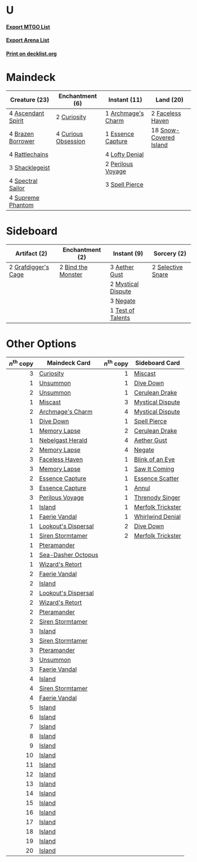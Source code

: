 # U

#### [Export MTGO List](../collection/U/U.txt)
#### [Export Arena List](../collection/U/U_arena.txt)
#### [Print on decklist.org](http://decklist.org/?deckmain=1%09Archmage's%20Charm%0A4%09Ascendant%20Spirit%0A4%09Brazen%20Borrower%0A2%09Curiosity%0A4%09Curious%20Obsession%0A1%09Essence%20Capture%0A2%09Faceless%20Haven%0A4%09Lofty%20Denial%0A2%09Perilous%20Voyage%0A4%09Rattlechains%0A3%09Shacklegeist%0A18%09Snow-Covered%20Island%0A4%09Spectral%20Sailor%0A3%09Spell%20Pierce%0A4%09Supreme%20Phantom&deckside=3%09Aether%20Gust%0A2%09Bind%20the%20Monster%0A2%09Grafdigger's%20Cage%0A2%09Mystical%20Dispute%0A3%09Negate%0A2%09Selective%20Snare%0A1%09Test%20of%20Talents)
# Maindeck

|                                        Creature (23)                                        |                                       Enchantment (6)                                        |                                        Instant (11)                                         |                                            Land (20)                                            |
|---------------------------------------------------------------------------------------------|----------------------------------------------------------------------------------------------|---------------------------------------------------------------------------------------------|-------------------------------------------------------------------------------------------------|
|4 [Ascendant Spirit](http://gatherer.wizards.com/Pages/Card/Details.aspx?multiverseid=503650)|2 [Curiosity](http://gatherer.wizards.com/Pages/Card/Details.aspx?multiverseid=45240)         |1 [Archmage's Charm](http://gatherer.wizards.com/Pages/Card/Details.aspx?multiverseid=463989)|2 [Faceless Haven](http://gatherer.wizards.com/Pages/Card/Details.aspx?multiverseid=503874)      |
|4 [Brazen Borrower](http://gatherer.wizards.com/Pages/Card/Details.aspx?multiverseid=473001) |4 [Curious Obsession](http://gatherer.wizards.com/Pages/Card/Details.aspx?multiverseid=439692)|1 [Essence Capture](http://gatherer.wizards.com/Pages/Card/Details.aspx?multiverseid=457181) |18 [Snow-Covered Island](http://gatherer.wizards.com/Pages/Card/Details.aspx?multiverseid=121130)|
|4 [Rattlechains](http://gatherer.wizards.com/Pages/Card/Details.aspx?multiverseid=409824)    |                                                                                              |4 [Lofty Denial](http://gatherer.wizards.com/Pages/Card/Details.aspx?multiverseid=485379)    |                                                                                                 |
|3 [Shacklegeist](http://gatherer.wizards.com/Pages/Card/Details.aspx?multiverseid=488252)    |                                                                                              |2 [Perilous Voyage](http://gatherer.wizards.com/Pages/Card/Details.aspx?multiverseid=435219) |                                                                                                 |
|4 [Spectral Sailor](http://gatherer.wizards.com/Pages/Card/Details.aspx?multiverseid=466830) |                                                                                              |3 [Spell Pierce](http://gatherer.wizards.com/Pages/Card/Details.aspx?multiverseid=425876)    |                                                                                                 |
|4 [Supreme Phantom](http://gatherer.wizards.com/Pages/Card/Details.aspx?multiverseid=447212) |                                                                                              |                                                                                             |                                                                                                 |


# Sideboard

|                                         Artifact (2)                                         |                                       Enchantment (2)                                       |                                         Instant (9)                                         |                                        Sorcery (2)                                         |
|----------------------------------------------------------------------------------------------|---------------------------------------------------------------------------------------------|---------------------------------------------------------------------------------------------|--------------------------------------------------------------------------------------------|
|2 [Grafdigger's Cage](http://gatherer.wizards.com/Pages/Card/Details.aspx?multiverseid=278452)|2 [Bind the Monster](http://gatherer.wizards.com/Pages/Card/Details.aspx?multiverseid=503655)|3 [Aether Gust](http://gatherer.wizards.com/Pages/Card/Details.aspx?multiverseid=466796)     |2 [Selective Snare](http://gatherer.wizards.com/Pages/Card/Details.aspx?multiverseid=452803)|
|                                                                                              |                                                                                             |2 [Mystical Dispute](http://gatherer.wizards.com/Pages/Card/Details.aspx?multiverseid=473020)|                                                                                            |
|                                                                                              |                                                                                             |3 [Negate](http://gatherer.wizards.com/Pages/Card/Details.aspx?multiverseid=423707)          |                                                                                            |
|                                                                                              |                                                                                             |1 [Test of Talents](http://gatherer.wizards.com/Pages/Card/Details.aspx?multiverseid=513536) |                                                                                            |


# Other Options

|*n*<sup>th</sup> copy|                                        Maindeck Card                                         |*n*<sup>th</sup> copy|                                       Sideboard Card                                       |
|--------------------:|----------------------------------------------------------------------------------------------|--------------------:|--------------------------------------------------------------------------------------------|
|                    3|[Curiosity](http://gatherer.wizards.com/Pages/Card/Details.aspx?multiverseid=45240)           |                    1|[Miscast](http://gatherer.wizards.com/Pages/Card/Details.aspx?multiverseid=485380)          |
|                    1|[Unsummon](http://gatherer.wizards.com/Pages/Card/Details.aspx?multiverseid=136218)           |                    1|[Dive Down](http://gatherer.wizards.com/Pages/Card/Details.aspx?multiverseid=435205)        |
|                    2|[Unsummon](http://gatherer.wizards.com/Pages/Card/Details.aspx?multiverseid=136218)           |                    1|[Cerulean Drake](http://gatherer.wizards.com/Pages/Card/Details.aspx?multiverseid=466807)   |
|                    1|[Miscast](http://gatherer.wizards.com/Pages/Card/Details.aspx?multiverseid=485380)            |                    3|[Mystical Dispute](http://gatherer.wizards.com/Pages/Card/Details.aspx?multiverseid=473020) |
|                    2|[Archmage's Charm](http://gatherer.wizards.com/Pages/Card/Details.aspx?multiverseid=463989)   |                    4|[Mystical Dispute](http://gatherer.wizards.com/Pages/Card/Details.aspx?multiverseid=473020) |
|                    1|[Dive Down](http://gatherer.wizards.com/Pages/Card/Details.aspx?multiverseid=435205)          |                    1|[Spell Pierce](http://gatherer.wizards.com/Pages/Card/Details.aspx?multiverseid=425876)     |
|                    1|[Memory Lapse](http://gatherer.wizards.com/Pages/Card/Details.aspx?multiverseid=3924)         |                    2|[Cerulean Drake](http://gatherer.wizards.com/Pages/Card/Details.aspx?multiverseid=466807)   |
|                    1|[Nebelgast Herald](http://gatherer.wizards.com/Pages/Card/Details.aspx?multiverseid=414366)   |                    4|[Aether Gust](http://gatherer.wizards.com/Pages/Card/Details.aspx?multiverseid=466796)      |
|                    2|[Memory Lapse](http://gatherer.wizards.com/Pages/Card/Details.aspx?multiverseid=3924)         |                    4|[Negate](http://gatherer.wizards.com/Pages/Card/Details.aspx?multiverseid=423707)           |
|                    3|[Faceless Haven](http://gatherer.wizards.com/Pages/Card/Details.aspx?multiverseid=503874)     |                    1|[Blink of an Eye](http://gatherer.wizards.com/Pages/Card/Details.aspx?multiverseid=442934)  |
|                    3|[Memory Lapse](http://gatherer.wizards.com/Pages/Card/Details.aspx?multiverseid=3924)         |                    1|[Saw It Coming](http://gatherer.wizards.com/Pages/Card/Details.aspx?multiverseid=503684)    |
|                    2|[Essence Capture](http://gatherer.wizards.com/Pages/Card/Details.aspx?multiverseid=457181)    |                    1|[Essence Scatter](http://gatherer.wizards.com/Pages/Card/Details.aspx?multiverseid=426754)  |
|                    3|[Essence Capture](http://gatherer.wizards.com/Pages/Card/Details.aspx?multiverseid=457181)    |                    1|[Annul](http://gatherer.wizards.com/Pages/Card/Details.aspx?multiverseid=45976)             |
|                    3|[Perilous Voyage](http://gatherer.wizards.com/Pages/Card/Details.aspx?multiverseid=435219)    |                    1|[Threnody Singer](http://gatherer.wizards.com/Pages/Card/Details.aspx?multiverseid=476326)  |
|                    1|[Island](http://gatherer.wizards.com/Pages/Card/Details.aspx?multiverseid=439857)             |                    1|[Merfolk Trickster](http://gatherer.wizards.com/Pages/Card/Details.aspx?multiverseid=442944)|
|                    1|[Faerie Vandal](http://gatherer.wizards.com/Pages/Card/Details.aspx?multiverseid=473007)      |                    1|[Whirlwind Denial](http://gatherer.wizards.com/Pages/Card/Details.aspx?multiverseid=476332) |
|                    1|[Lookout's Dispersal](http://gatherer.wizards.com/Pages/Card/Details.aspx?multiverseid=435214)|                    2|[Dive Down](http://gatherer.wizards.com/Pages/Card/Details.aspx?multiverseid=435205)        |
|                    1|[Siren Stormtamer](http://gatherer.wizards.com/Pages/Card/Details.aspx?multiverseid=435232)   |                    2|[Merfolk Trickster](http://gatherer.wizards.com/Pages/Card/Details.aspx?multiverseid=442944)|
|                    1|[Pteramander](http://gatherer.wizards.com/Pages/Card/Details.aspx?multiverseid=457191)        |                     |                                                                                            |
|                    1|[Sea-Dasher Octopus](http://gatherer.wizards.com/Pages/Card/Details.aspx?multiverseid=479586) |                     |                                                                                            |
|                    1|[Wizard's Retort](http://gatherer.wizards.com/Pages/Card/Details.aspx?multiverseid=442963)    |                     |                                                                                            |
|                    2|[Faerie Vandal](http://gatherer.wizards.com/Pages/Card/Details.aspx?multiverseid=473007)      |                     |                                                                                            |
|                    2|[Island](http://gatherer.wizards.com/Pages/Card/Details.aspx?multiverseid=439857)             |                     |                                                                                            |
|                    2|[Lookout's Dispersal](http://gatherer.wizards.com/Pages/Card/Details.aspx?multiverseid=435214)|                     |                                                                                            |
|                    2|[Wizard's Retort](http://gatherer.wizards.com/Pages/Card/Details.aspx?multiverseid=442963)    |                     |                                                                                            |
|                    2|[Pteramander](http://gatherer.wizards.com/Pages/Card/Details.aspx?multiverseid=457191)        |                     |                                                                                            |
|                    2|[Siren Stormtamer](http://gatherer.wizards.com/Pages/Card/Details.aspx?multiverseid=435232)   |                     |                                                                                            |
|                    3|[Island](http://gatherer.wizards.com/Pages/Card/Details.aspx?multiverseid=439857)             |                     |                                                                                            |
|                    3|[Siren Stormtamer](http://gatherer.wizards.com/Pages/Card/Details.aspx?multiverseid=435232)   |                     |                                                                                            |
|                    3|[Pteramander](http://gatherer.wizards.com/Pages/Card/Details.aspx?multiverseid=457191)        |                     |                                                                                            |
|                    3|[Unsummon](http://gatherer.wizards.com/Pages/Card/Details.aspx?multiverseid=136218)           |                     |                                                                                            |
|                    3|[Faerie Vandal](http://gatherer.wizards.com/Pages/Card/Details.aspx?multiverseid=473007)      |                     |                                                                                            |
|                    4|[Island](http://gatherer.wizards.com/Pages/Card/Details.aspx?multiverseid=439857)             |                     |                                                                                            |
|                    4|[Siren Stormtamer](http://gatherer.wizards.com/Pages/Card/Details.aspx?multiverseid=435232)   |                     |                                                                                            |
|                    4|[Faerie Vandal](http://gatherer.wizards.com/Pages/Card/Details.aspx?multiverseid=473007)      |                     |                                                                                            |
|                    5|[Island](http://gatherer.wizards.com/Pages/Card/Details.aspx?multiverseid=439857)             |                     |                                                                                            |
|                    6|[Island](http://gatherer.wizards.com/Pages/Card/Details.aspx?multiverseid=439857)             |                     |                                                                                            |
|                    7|[Island](http://gatherer.wizards.com/Pages/Card/Details.aspx?multiverseid=439857)             |                     |                                                                                            |
|                    8|[Island](http://gatherer.wizards.com/Pages/Card/Details.aspx?multiverseid=439857)             |                     |                                                                                            |
|                    9|[Island](http://gatherer.wizards.com/Pages/Card/Details.aspx?multiverseid=439857)             |                     |                                                                                            |
|                   10|[Island](http://gatherer.wizards.com/Pages/Card/Details.aspx?multiverseid=439857)             |                     |                                                                                            |
|                   11|[Island](http://gatherer.wizards.com/Pages/Card/Details.aspx?multiverseid=439857)             |                     |                                                                                            |
|                   12|[Island](http://gatherer.wizards.com/Pages/Card/Details.aspx?multiverseid=439857)             |                     |                                                                                            |
|                   13|[Island](http://gatherer.wizards.com/Pages/Card/Details.aspx?multiverseid=439857)             |                     |                                                                                            |
|                   14|[Island](http://gatherer.wizards.com/Pages/Card/Details.aspx?multiverseid=439857)             |                     |                                                                                            |
|                   15|[Island](http://gatherer.wizards.com/Pages/Card/Details.aspx?multiverseid=439857)             |                     |                                                                                            |
|                   16|[Island](http://gatherer.wizards.com/Pages/Card/Details.aspx?multiverseid=439857)             |                     |                                                                                            |
|                   17|[Island](http://gatherer.wizards.com/Pages/Card/Details.aspx?multiverseid=439857)             |                     |                                                                                            |
|                   18|[Island](http://gatherer.wizards.com/Pages/Card/Details.aspx?multiverseid=439857)             |                     |                                                                                            |
|                   19|[Island](http://gatherer.wizards.com/Pages/Card/Details.aspx?multiverseid=439857)             |                     |                                                                                            |
|                   20|[Island](http://gatherer.wizards.com/Pages/Card/Details.aspx?multiverseid=439857)             |                     |                                                                                            |


